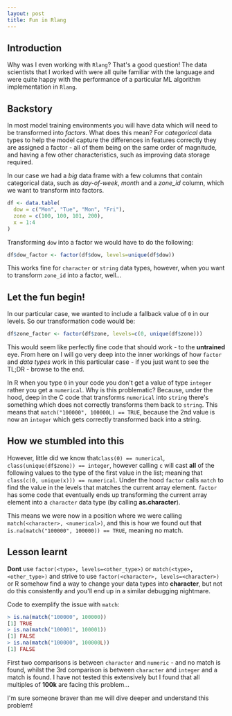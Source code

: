 ```yaml
---
layout: post
title: Fun in Rlang
---
```


## Introduction

Why was I even working with `Rlang`? That's a good question! The data scientists that I worked with were all quite familiar with the language and were quite happy with the performance of a particular ML algorithm implementation in `Rlang`.

## Backstory

In most model training environments you will have data which will need to be transformed into _factors_. What does this mean? For _categorical_ data types to help the model capture the differences in features correctly they are assigned a factor - all of them being on the same order of magnitude, and having a few other characteristics, such as improving data storage required.

In our case we had a *big* data frame with a few columns that contain categorical data, such as *day-of-week*, *month* and a *zone_id* column, which we want to transform into factors.

```R
df <- data.table(
  dow = c("Mon", "Tue", "Mon", "Fri"),
  zone = c(100, 100, 101, 200),
  x = 1:4
)
```

Transforming `dow` into a factor we would have to do the following:

```R
df$dow_factor <- factor(df$dow, levels=unique(df$dow))
```

This works fine for `character` or `string` data types, however, when you want to transform `zone_id` into a factor, well... 

## Let the fun begin!

In our particular case, we wanted to include a fallback value of `0` in our levels. So our transformation code would be:

```R
df$zone_factor <- factor(df$zone, levels=c(0, unique(df$zone)))
```

This would seem like perfectly fine code that should work - to the **untrained** eye. From here on I will go very deep into the inner workings of how `factor` and *data types* work in this particular case - if you just want to see the TL;DR - browse to the end.

In R when you type `0` in your code you don't get a value of type `integer` rather you get
a `numerical`. Why is this problematic? Because, under the hood, deep in the C code that transforms `numerical` into `string` there's something which does not correctly transforms them back to `string`. This means that `match("100000", 100000L) == TRUE`, because the 2nd value is now an `integer` which gets correctly transformed back into a string.

## How we stumbled into this

However, little did we know that`class(0) == numerical`, `class(unique(df$zone)) == integer`, however calling `c` will cast **all** of the following values to the type of the first value in the list; meaning that `class(c(0, unique(x))) == numerical`. Under the hood `factor` calls `match` to find the value in the levels that matches the current array element. `factor` has some code that eventually ends up transforming the current array element into a `character` data type (by calling **as.character**).

This means we were now in a position where we were calling `match(<character>, <numerical>)`, and this is how we found out that `is.na(match("100000", 100000)) == TRUE`, meaning no match.

## Lesson learnt

**Dont** use `factor(<type>, levels=<other_type>)` or `match(<type>, <other_type>)` and strive to use `factor(<character>, levels=<character>)` or R somehow find a way to change your data types into **character**, but not do this consistently and you'll end up in a similar debugging   nightmare.

Code to exemplify the issue with `match`:

```R
> is.na(match("100000", 100000))
[1] TRUE
> is.na(match("100001", 100001))
[1] FALSE
> is.na(match("100000", 100000L))
[1] FALSE
```

First two comparisons is between `character` and `numeric` - and no match is found, whilst the 3rd comparison is between `character` and `integer` and a match is found. I have not tested this extensively but I found that all multiples of **100k** are facing this problem... 

I'm sure someone braver than me will dive deeper and understand this problem!
